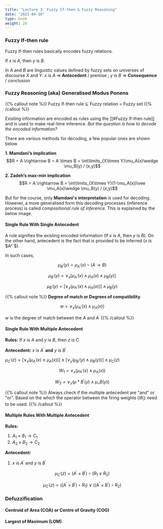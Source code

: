 ```yaml
---
title: "Lecture 3: Fuzzy If-then & Fuzzy Reasoning"
date: "2021-04-18"
type: book
weight: 20
---
```


### Fuzzy If-then rule

Fuzzy If-then rules basically encodes fuzzy relations.

If $x$ is $A$, then $y$ is $B$.

In $A$ and $B$ are linguistic values defined by fuzzy sets on universes of discourse $X$ and $Y$. $x$ is $A$ => **Antecedent** / premise ; $y$ is $B$ => **Consequence** / conclusion

### Fuzzy Reasoning (aka) Generalised Modus Ponens

{{% callout note %}}
Fuzzy If-then rule $\subseteq$ Fuzzy relation $=$ Fuzzy set
{{% /callout %}}

Existing information are encoded as rules using the [[#Fuzzy If-then rule]] and is used to make real-time inference. _But the question is how to decode the encoded information?_

There are various methods for decoding, a few popular ones are shown below

**1. Mamdani’s implication**
$$R = A \rightarrow B = A \times B = \int\limits_{X\times Y}\mu_A(x)\wedge \mu_B(y) / (x,y)$$

**2. Zadeh’s max-min implication**
$$R = A \rightarrow B = \int\limits_{X\times Y}(1-\mu_A(x))\vee \mu_A(x)\wedge \mu_B(y) / (x,y)$$

But for the course, only **Mamdani's interpretation** is used for decoding. However, a more generalised form this decoding processes (inference process) is called _compositional rule of inference._ This is explained by the below image.

<!-- ![[fuzzy_inference.png]] -->

#### Single Rule With Single Antecedent

A rule signifies the existing encoded information (If $x$ is $A$, then $y$ is $B$). On the other hand, antecedent is the fact that is provided to be inferred ($x$ is $A^`$).

In such cases,

$$\mu_{B^{'}}(y) =  \mu_{A^{'}}(x) \circ (A \rightarrow B)$$

$$\mu_{B^{'}}(y) =  \vee_x[ \mu_{A^{'}}(x) \wedge \mu_{A}(x) \wedge \mu_{B}(y)]$$

$$\mu_{B^{'}}(y) =  [\vee_x(\mu_{A^{'}}(x) \wedge \mu_{A}(x))] \wedge \mu_{B}(y)$$

{{% callout note %}}
**Degree of match or Degrees of compatibility**

$$w = \vee_x(\mu_{A^{'}}(x) \wedge \mu_{A}(x))$$

$w$ is the degree of match between the $A$ and $A^{'}$
{{% /callout %}}

#### Single Rule With Multiple Antecedent

**Rules:** If $x$ is $A$ and $y$ is $B$, then $z$ is $C$

**Antecedent:** $x$ is $A^{'}$ **and** $y$ is $B^{'}$

$\mu_{C^{'}}(z) =  [\vee_x(\mu_{A^{'}}(x) \wedge \mu_{A}(x))] \wedge [\vee_y(\mu_{B^{'}}(y) \wedge \mu_{B}(y))] \wedge \mu_{C}(z)$

$$W_1 = \vee_x(\mu_{A^{'}}(x) \wedge \mu_{A}(x))$$

$$W_2 = \vee_y(\mu*{B^{'}}(y) \wedge \mu\_{B}(y))$$

{{% callout note %}}
Always check if the multiple antecedent are "and" or "or". Based on the which the operator between the firing weights ($W_i$) need to be used.
{{% /callout %}}

#### Multiple Rules With Multiple Antecedent

**Rules:**

1. $A_1 \times B_1 \rightarrow C_1$
2. $A_2 \times B_2 \rightarrow C_2$

**Antecedent:**

1. $x$ is $A^{'}$ and $y$ is $B^{'}$

$$\mu_{C^{'}}(z) = (A^{'} \times B^{'}) \circ (R_1 \vee R_2)$$

$$\mu_{C^{'}}(z) = ((A^{'} \times B^{'}) \circ R_1 )\vee((A^{'} \times B^{'}) \circ R_2)$$

### Defuzzification

#### Centroid of Area (COA) or Centre of Gravity (COG)

#### Largest of Maximum (LOM)
